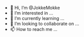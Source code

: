- 👋 Hi, I’m @JokkeMokke
- 👀 I’m interested in ...
- 🌱 I’m currently learning ...
- 💞️ I’m looking to collaborate on ...
- 📫 How to reach me ...

<!---
JokkeMokke/JokkeMokke is a ✨ special ✨ repository because its `README.md` (this file) appears on your GitHub profile.
You can click the Preview link to take a look at your changes.
--->
